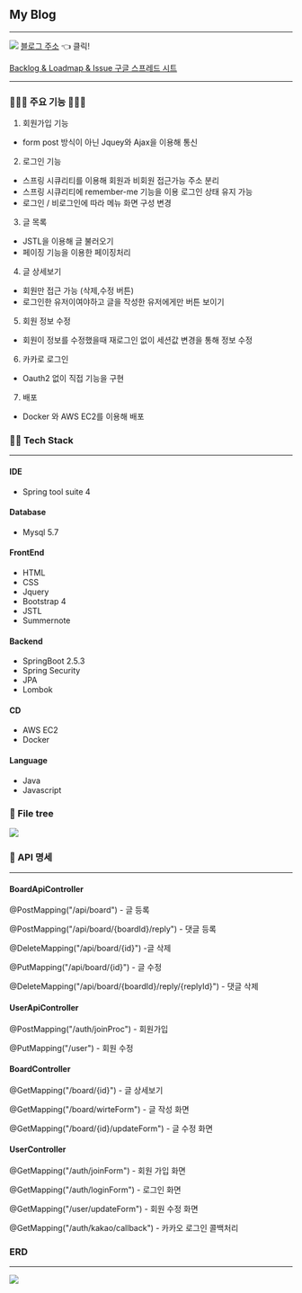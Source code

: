 ## My Blog
---

![](https://media.vlpt.us/images/roo333/post/cf501a24-8125-4835-a1bd-1e18af5e3f6f/20210811_172135.png)
[블로그 주소](ec2-3-35-166-186.ap-northeast-2.compute.amazonaws.com:4646) 👈 클릭!

[Backlog & Loadmap & Issue 구글 스프레드 시트](https://docs.google.com/spreadsheets/d/1pfcIS6wGO8Kft20cD9c0Z9SHDwTE0-QXbkVGVtAeVes/edit#gid=1253300756)



---

### 👨🏻‍🏫 주요 기능 👩🏻‍🏫

1. 회원가입 기능
- form post 방식이 아닌 Jquey와 Ajax을 이용해 통신


2. 로그인 기능
- 스프링 시큐리티를 이용해 회원과 비회원 접근가능 주소 분리
- 스프링 시큐리티에 remember-me 기능을 이용 로그인 상태 유지 가능
- 로그인 / 비로그인에 따라 메뉴 화면 구성 변경

3. 글 목록 

- JSTL을 이용해 글 불러오기
- 페이징 기능을 이용한 페이징처리

4. 글 상세보기
- 회원만 접근 가능 (삭제,수정 버튼)
- 로그인한 유저이여야하고 글을 작성한 유저에게만 버튼 보이기

5. 회원 정보 수정

- 회원이 정보를 수정했을때 재로그인 없이 세션값 변경을 통해 정보 수정

6. 카카로 로그인

- Oauth2 없이 직접 기능을 구현

7. 배포

- Docker 와 AWS EC2를 이용해 배포


### 🤹‍♂ Tech Stack
---

#### IDE
- Spring tool suite 4

#### Database
- Mysql 5.7


#### FrontEnd
- HTML
- CSS
- Jquery
- Bootstrap 4
- JSTL
- Summernote

#### Backend
- SpringBoot 2.5.3
- Spring Security
- JPA
- Lombok

#### CD
- AWS EC2
- Docker

#### Language
- Java
- Javascript




### 📁 File tree
![](https://images.velog.io/images/roo333/post/14027819-92f5-451f-8b24-176dd5bb067d/20210811_160104.png)


### 💼 API 명세
---
#### BoardApiController

@PostMapping("/api/board") - 글 등록

@PostMapping("/api/board/{boardId}/reply") - 댓글 등록

@DeleteMapping("/api/board/{id}") -글 삭제

@PutMapping("/api/board/{id}") - 글 수정

@DeleteMapping("/api/board/{boardId}/reply/{replyId}") - 댓글 삭제


#### UserApiController

@PostMapping("/auth/joinProc") - 회원가입

@PutMapping("/user") - 회원 수정


#### BoardController

@GetMapping("/board/{id}") - 글 상세보기

@GetMapping("/board/wirteForm") - 글 작성 화면

@GetMapping("/board/{id}/updateForm") - 글 수정 화면

#### UserController

@GetMapping("/auth/joinForm") - 회원 가입 화면

@GetMapping("/auth/loginForm") - 로그인 화면

@GetMapping("/user/updateForm") - 회원 수정 화면

@GetMapping("/auth/kakao/callback") - 카카오 로그인 콜백처리

### ERD
---
![](https://images.velog.io/images/roo333/post/97126fa5-6897-46bb-837e-6200301cb388/20210810_151447.png)
